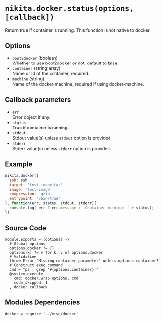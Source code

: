 
# `nikita.docker.status(options, [callback])`

Return true if container is running. This function is not native to docker. 

## Options

* `boot2docker` (boolean)   
  Whether to use boot2docker or not, default to false.
* `container` (string|array)   
  Name or Id of the container, required.
* `machine` (string)   
  Name of the docker-machine, required if using docker-machine.

## Callback parameters

* `err`   
  Error object if any.
* `status`   
  True if container is running.
* `stdout`   
  Stdout value(s) unless `stdout` option is provided.
* `stderr`   
  Stderr value(s) unless `stderr` option is provided.

## Example

```javascript
nikita.docker({
  ssh: ssh
  target: 'test-image.tar'
  image: 'test-image'
  compression: 'gzip'
  entrypoint: '/bin/true'
}, function(err, status, stdout, stderr){
  console.log( err ? err.message : 'Container running: ' + status);
})
```

## Source Code

    module.exports = (options) ->
      # Global options
      options.docker ?= {}
      options[k] ?= v for k, v of options.docker
      # Validation
      throw Error 'Missing container parameter' unless options.container?
      # Construct exec command
      cmd = "ps | grep '#{options.container}'"
      @system.execute
        cmd: docker.wrap options, cmd
        code_skipped: 1
      , docker.callback

## Modules Dependencies

    docker = require '../misc/docker'
